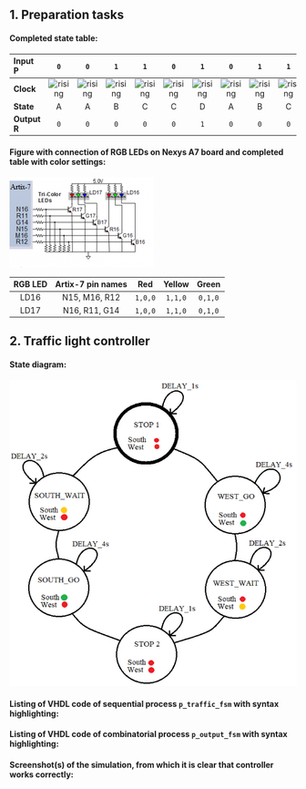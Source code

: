 ## 1. Preparation tasks

#### Completed state table:

| **Input P** | `0` | `0` | `1` | `1` | `0` | `1` | `0` | `1` | `1` | `1` | `1` | `0` | `0` | `1` | `1` | `1` |
| :-- | :-: | :-: | :-: | :-: | :-: | :-: | :-: | :-: | :-: | :-: | :-: | :-: | :-: | :-: | :-: | :-: |
| **Clock** | ![rising](https://github.com/tomas-fryza/Digital-electronics-1/blob/master/Labs/08-traffic_lights/Images/eq_uparrow.png) | ![rising](https://github.com/tomas-fryza/Digital-electronics-1/blob/master/Labs/08-traffic_lights/Images/eq_uparrow.png) | ![rising](https://github.com/tomas-fryza/Digital-electronics-1/blob/master/Labs/08-traffic_lights/Images/eq_uparrow.png) | ![rising](https://github.com/tomas-fryza/Digital-electronics-1/blob/master/Labs/08-traffic_lights/Images/eq_uparrow.png) | ![rising](https://github.com/tomas-fryza/Digital-electronics-1/blob/master/Labs/08-traffic_lights/Images/eq_uparrow.png) | ![rising](https://github.com/tomas-fryza/Digital-electronics-1/blob/master/Labs/08-traffic_lights/Images/eq_uparrow.png) | ![rising](https://github.com/tomas-fryza/Digital-electronics-1/blob/master/Labs/08-traffic_lights/Images/eq_uparrow.png) | ![rising](https://github.com/tomas-fryza/Digital-electronics-1/blob/master/Labs/08-traffic_lights/Images/eq_uparrow.png) | ![rising](https://github.com/tomas-fryza/Digital-electronics-1/blob/master/Labs/08-traffic_lights/Images/eq_uparrow.png) | ![rising](https://github.com/tomas-fryza/Digital-electronics-1/blob/master/Labs/08-traffic_lights/Images/eq_uparrow.png) | ![rising](https://github.com/tomas-fryza/Digital-electronics-1/blob/master/Labs/08-traffic_lights/Images/eq_uparrow.png) | ![rising](https://github.com/tomas-fryza/Digital-electronics-1/blob/master/Labs/08-traffic_lights/Images/eq_uparrow.png) | ![rising](https://github.com/tomas-fryza/Digital-electronics-1/blob/master/Labs/08-traffic_lights/Images/eq_uparrow.png) | ![rising](https://github.com/tomas-fryza/Digital-electronics-1/blob/master/Labs/08-traffic_lights/Images/eq_uparrow.png) | ![rising](https://github.com/tomas-fryza/Digital-electronics-1/blob/master/Labs/08-traffic_lights/Images/eq_uparrow.png) | ![rising](https://github.com/tomas-fryza/Digital-electronics-1/blob/master/Labs/08-traffic_lights/Images/eq_uparrow.png) |
| **State** | A | A | B | C | C | D | A | B | C | D | B | B | B | C | D | B |
| **Output R** | `0` | `0` | `0` | `0` | `0` | `1` | `0` | `0` | `0` | `1` | `0` | `0` | `0` | `0` | `1` | `0` |


#### Figure with connection of RGB LEDs on Nexys A7 board and completed table with color settings:

![pic](https://github.com/michalizn/Digital-electronics-1/blob/main/Labs/08-traffic_lights/Images/Capture.png)


| **RGB LED** | **Artix-7 pin names** | **Red** | **Yellow** | **Green** |
| :-: | :-: | :-: | :-: | :-: |
| LD16 | N15, M16, R12 | `1,0,0` | `1,1,0` | `0,1,0` |
| LD17 | N16, R11, G14 | `1,0,0` | `1,1,0` | `0,1,0` |


## 2. Traffic light controller

#### State diagram:

![pic](https://github.com/michalizn/Digital-electronics-1/blob/main/Labs/08-traffic_lights/Images/Untitled.png)

#### Listing of VHDL code of sequential process `p_traffic_fsm` with syntax highlighting:

#### Listing of VHDL code of combinatorial process `p_output_fsm` with syntax highlighting:

#### Screenshot(s) of the simulation, from which it is clear that controller works correctly:

